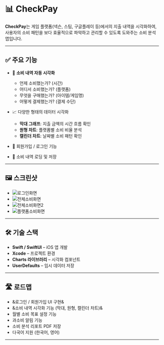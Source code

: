 # 📊 CheckPay

**CheckPay**는 게임 플랫폼(넥슨, 스팀, 구글플레이 등)에서의 지출 내역을 시각화하여, 사용자의 소비 패턴을 보다 효율적으로 파악하고 관리할 수 있도록 도와주는 소비 분석 앱입니다.

---

## ✅ 주요 기능

- 💸 **소비 내역 자동 시각화**
  - 언제 소비했는가? (시간)
  - 어디서 소비했는가? (플랫폼)
  - 무엇을 구매했는가? (아이템/게임명)
  - 어떻게 결제했는가? (결제 수단)

- 📈 다양한 형태의 데이터 시각화
  - **막대 그래프**: 지출 금액의 시간 흐름 확인
  - **원형 차트**: 플랫폼별 소비 비율 분석
  - **캘린더 차트**: 날짜별 소비 패턴 확인

- 🔐 회원가입 / 로그인 기능
- 📁 소비 내역 로딩 및 저장

---

## 🖼️ 스크린샷

- ![로그인화면](https://github.com/FineLus/Exam2025/blob/main/%EB%A1%9C%EA%B7%B8%EC%9D%B8%ED%99%94%EB%A9%B4.PNG)
- ![전체소비화면](https://github.com/FineLus/Exam2025/blob/main/%EC%A0%84%EC%B2%B4%EC%86%8C%EB%B9%84%ED%99%94%EB%A9%B4.PNG)
- ![전체소비화면2](https://github.com/FineLus/Exam2025/blob/main/%EC%A0%84%EC%B2%B4%EC%86%8C%EB%B9%84%ED%99%94%EB%A9%B42.PNG)
- ![플랫폼소비화면](https://github.com/FineLus/Exam2025/blob/main/%ED%94%8C%EB%9E%AB%ED%8F%BC%EC%86%8C%EB%B9%84%ED%99%94%EB%A9%B4.PNG)

---

## 🛠 기술 스택

- **Swift / SwiftUI** – iOS 앱 개발
- **Xcode** – 프로젝트 환경
- **Charts 라이브러리** – 시각화 컴포넌트
- **UserDefaults** – 임시 데이터 저장

---

## 🛣️ 로드맵

- &로그인 / 회원가입 UI 구현&
- &소비 내역 시각화 기능 (막대, 원형, 캘린더 차트)&
- 월별 소비 목표 설정 기능
- 과소비 알림 기능
- 소비 분석 리포트 PDF 저장
- 다국어 지원 (한국어, 영어)

---


